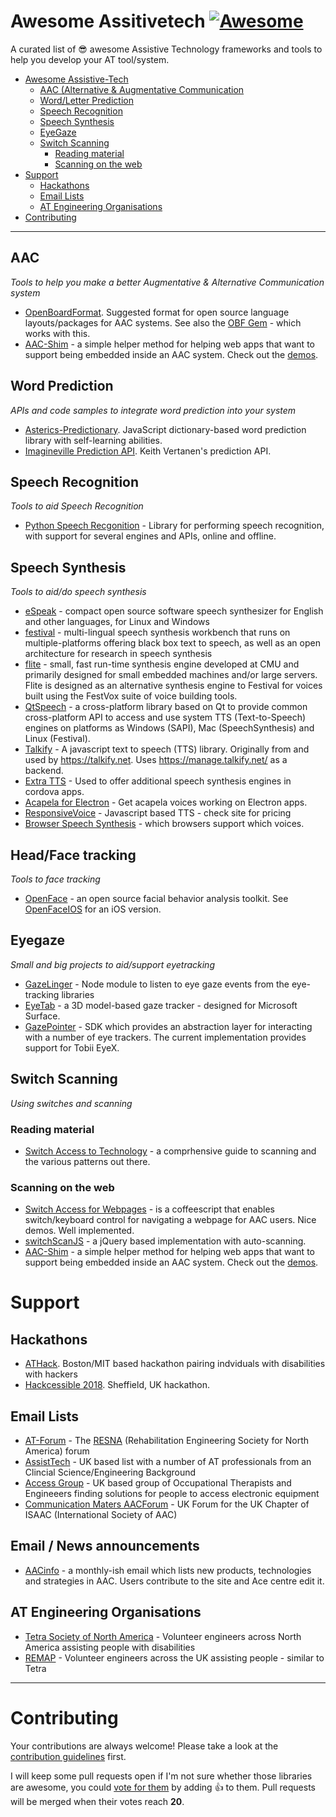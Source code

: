 # Awesome Assitivetech [![Awesome](https://cdn.rawgit.com/sindresorhus/awesome/d7305f38d29fed78fa85652e3a63e154dd8e8829/media/badge.svg)](https://github.com/sindresorhus/awesome)
A curated list of 😎 awesome Assistive Technology frameworks and tools to help you develop your AT tool/system.


- [Awesome Assistive-Tech](#awesome-assistivetech)
    - [AAC (Alternative & Augmentative Communication](#aac)
    - [Word/Letter Prediction](#word-prediction)
    - [Speech Recognition](#speech-recognition)
    - [Speech Synthesis](#speech-synthesis)
    - [EyeGaze](#eyegaze)
    - [Switch Scanning](#switch-scanning)
        - [Reading material](#reading-material)
        - [Scanning on the web](#scanning-on-the-web)
- [Support](#support)
    - [Hackathons](#hackathons)
    - [Email Lists](#email-lists)
    - [AT Engineering Organisations](#AT-engineering-organisations)
- [Contributing](#contributing)

- - -

## AAC

*Tools to help you make a better Augmentative & Alternative Communication system* 

* [OpenBoardFormat](http://www.openboardformat.org). Suggested format for open source language layouts/packages for AAC systems. See also the [OBF Gem](https://github.com/CoughDrop/obf) - which works with this. 
* [AAC-Shim](https://github.com/CoughDrop/aac_shim) - a simple helper method for helping web apps that want to support being embedded inside an AAC system. Check out the [demos](https://tools.openaac.org/demo.html). 

## Word Prediction 

*APIs and code samples to integrate word prediction into your system*

* [Asterics-Predictionary](https://github.com/asterics/predictionary). JavaScript dictionary-based word prediction library with self-learning abilities.
* [Imagineville Prediction API](https://api.imagineville.org/docs). Keith Vertanen's prediction API. 

## Speech Recognition

*Tools to aid Speech Recognition*

* [Python Speech Recgonition](https://pypi.python.org/pypi/SpeechRecognition/) - Library for performing speech recognition, with support for several engines and APIs, online and offline.

## Speech Synthesis

*Tools to aid/do speech synthesis*

* [eSpeak](http://espeak.sourceforge.net) - compact open source software speech synthesizer for English and other languages, for Linux and Windows 
* [festival](http://festvox.org/festival/) - multi-lingual speech synthesis workbench that runs on multiple-platforms offering black box text to speech, as well as an open architecture for research in speech synthesis
* [flite](http://www.speech.cs.cmu.edu/flite/) -  small, fast run-time synthesis engine developed at CMU and primarily designed for small embedded machines and/or large servers. Flite is designed as an alternative synthesis engine to Festival for voices built using the FestVox suite of voice building tools. 
* [QtSpeech](https://github.com/yshurik/qtspeech) -  a cross-platform library based on Qt to provide common cross-platform API to access and use system TTS (Text-to-Speech) engines on platforms as Windows (SAPI), Mac (SpeechSynthesis) and Linux (Festival).
* [Talkify](https://github.com/Hagsten/Talkify) - A javascript text to speech (TTS) library. Originally from and used by https://talkify.net. Uses https://manage.talkify.net/ as a backend. 
* [Extra TTS](https://github.com/CoughDrop/extra-tts) - Used to offer additional speech synthesis engines in cordova apps.
* [Acapela for Electron](https://github.com/CoughDrop/acapela) - Get acapela voices working on Electron apps. 
* [ResponsiveVoice](https://responsivevoice.com) - Javascript based TTS - check site for pricing
* [Browser Speech Synthesis](https://browserspeechsupport.me) - which browsers support which voices. 

## Head/Face tracking

*Tools to face tracking*

* [OpenFace](https://github.com/TadasBaltrusaitis/OpenFace) - an open source facial behavior analysis toolkit. See [OpenFaceIOS](https://github.com/FaceAR/OpenFaceIOS) for an iOS version.


## Eyegaze 

*Small and big projects to aid/support eyetracking*

* [GazeLinger](https://github.com/CoughDrop/gazelinger) - Node module to listen to eye gaze events from the eye-tracking libraries
* [EyeTab](https://github.com/errollw/EyeTab) - a 3D model-based gaze tracker - designed for Microsoft Surface.
* [GazePointer](https://github.com/MSREnable/GazePointer) -  SDK which provides an abstraction layer for interacting with a number of eye trackers. The current implementation provides support for Tobii EyeX. 

## Switch Scanning

*Using switches and scanning*

### Reading material

* [Switch Access to Technology](https://acecentre.org.uk/resources/switch-access-technology/) - a comprhensive guide to scanning and the various patterns out there. 

### Scanning on the web 

* [Switch Access for Webpages](http://leifcr.github.io/switch_access/) - is a coffeescript that enables switch/keyboard control for navigating a webpage for AAC users. Nice demos. Well implemented. 
* [switchScanJS](https://github.com/mikethrussell/switchScanJS) - a jQuery based implementation with auto-scanning. 
* [AAC-Shim](https://github.com/CoughDrop/aac_shim) - a simple helper method for helping web apps that want to support being embedded inside an AAC system. Check out the [demos](https://tools.openaac.org/demo.html). 


# Support 

## Hackathons

* [ATHack](http://assistivetech.mit.edu/athack/). Boston/MIT based hackathon pairing indviduals with disabilities with hackers
* [Hackcessible 2018](https://www.hackcessible.org). Sheffield, UK hackathon. 

## Email Lists

* [AT-Forum](http://assistive-technology.996335.n3.nabble.com) - The [RESNA](http://www.resna.org) (Rehabilitation Engineering Society for North America) forum
* [AssistTech](https://www.jiscmail.ac.uk/cgi-bin/webadmin?A0=ASSISTECH) - UK based list with a number of AT professionals from an Clincial Science/Engineering Background
* [Access Group](http://ataccessgroup.org.uk) - UK based group of Occupational Therapists and Engineeers finding solutions for people to access electronic equipment
* [Communication Maters AACForum](https://www.communicationmatters.org.uk/page/aac-forum) - UK Forum for the UK Chapter of ISAAC (International Society of AAC)

## Email / News announcements 

* [AACinfo](http://aacinfo.email) - a monthly-ish email which lists new products, technologies and strategies in AAC. Users contribute to the site and Ace centre edit it. 

## AT Engineering Organisations

* [Tetra Society of North America](http://www.tetrasociety.org) - Volunteer engineers across North America assisting people with disabilities
* [REMAP](http://remap.org.uk) - Volunteer engineers across the UK assisting people - similar to Tetra 


- - -

# Contributing

Your contributions are always welcome! Please take a look at the [contribution guidelines](https://github.com/openassistive/awesome-assitivetech/blob/master/CONTRIBUTING.md) first.

I will keep some pull requests open if I'm not sure whether those libraries are awesome, you could [vote for them](https://github.com/openassistive/awesome-assitivetech/pulls) by adding :+1: to them. Pull requests will be merged when their votes reach **20**.
